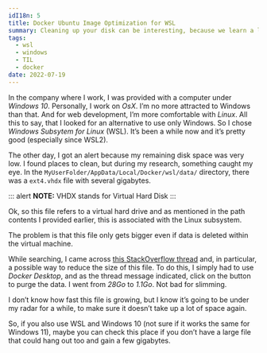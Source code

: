 ```yaml
---
idI18n: 5
title: Docker Ubuntu Image Optimization for WSL
summary: Cleaning up your disk can be interesting, because we learn a lot about what it can contain.
tags:
  - wsl
  - windows
  - TIL
  - docker
date: 2022-07-19
---
```


In the company where I work, I was provided with a computer under _Windows 10_. Personally, I work on _OsX_. I’m no more attracted to Windows than that. And for web development, I’m more comfortable with _Linux_. All this to say, that I looked for an alternative to use only Windows. So I chose _Windows Subsytem for Linux_ (WSL). It’s been a while now and it’s pretty good (especially since WSL2).

The other day, I got an alert because my remaining disk space was very low. I found places to clean, but during my research, something caught my eye. In the `MyUserFolder/AppData/Local/Docker/wsl/data/` directory, there was a `ext4.vhdx` file with several gigabytes.

::: alert
**NOTE:** VHDX stands for Virtual Hard Disk
:::

Ok, so this file refers to a virtual hard drive and as mentioned in the path contents I provided earlier, this is associated with the Linux subsystem.

The problem is that this file only gets bigger even if data is deleted within the virtual machine.

While searching, I came across [this StackOverflow thread](https://stackoverflow.com/questions/70946140/docker-desktop-wsl-ext4-vhdx-too-large) and, in particular, a possible way to reduce the size of this file. To do this, I simply had to use _Docker Desktop_, and as the thread message indicated, click on the button to purge the data. I went from _28Go_ to _1.1Go_. Not bad for slimming.

I don’t know how fast this file is growing, but I know it’s going to be under my radar for a while, to make sure it doesn’t take up a lot of space again.

So, if you also use WSL and Windows 10 (not sure if it works the same for Windows 11), maybe you can check this place if you don’t have a large file that could hang out too and gain a few gigabytes.
